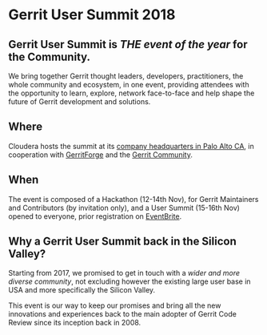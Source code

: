 # Gerrit User Summit 2018

## Gerrit User Summit is *THE event of the year* for the Community.

We bring together Gerrit thought leaders, developers, practitioners,
the whole community and ecosystem, in one event, providing attendees
with the opportunity to learn, explore, network face-to-face and help
shape the future of Gerrit development and solutions.

## Where

Cloudera hosts the summit at its [company headquarters in Palo Alto CA](https://goo.gl/maps/8d97rRsiKEq),
in cooperation with [GerritForge](http://www.gerritforge.com) and the [Gerrit Community](https://groups.google.com/forum/#!topic/repo-discuss/uVQbBOC9IeU).

## When

The event is composed of a Hackathon (12-14th Nov), for Gerrit Maintainers and
Contributors (by invitation only), and a User Summit (15-16th Nov) opened to
everyone, prior registration on [EventBrite](https://gus2018.eventbrite.com).

## Why a Gerrit User Summit back in the Silicon Valley?

Starting from 2017, we promised to get in touch with a *wider and more diverse community*,
not excluding however the existing large user base in USA and more specifically
the Silicon Valley.

This event is our way to keep our promises and bring all the new innovations and experiences
back to the main adopter of Gerrit Code Review since its inception back in 2008.